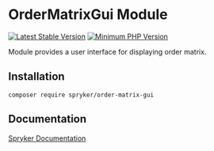 # OrderMatrixGui Module
[![Latest Stable Version](https://poser.pugx.org/spryker/order-matrix-gui/v/stable.svg)](https://packagist.org/packages/spryker/order-matrix-gui)
[![Minimum PHP Version](https://img.shields.io/badge/php-%3E%3D%208.2-8892BF.svg)](https://php.net/)

Module provides a user interface for displaying order matrix.

## Installation

```
composer require spryker/order-matrix-gui
```

## Documentation

[Spryker Documentation](https://docs.spryker.com)

